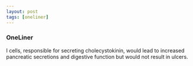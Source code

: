 ```yaml
---
layout: post
tags: [oneliner]
---
```



### OneLiner

I cells, responsible for secreting cholecystokinin, would lead to increased pancreatic secretions and digestive function but would not result in ulcers.
